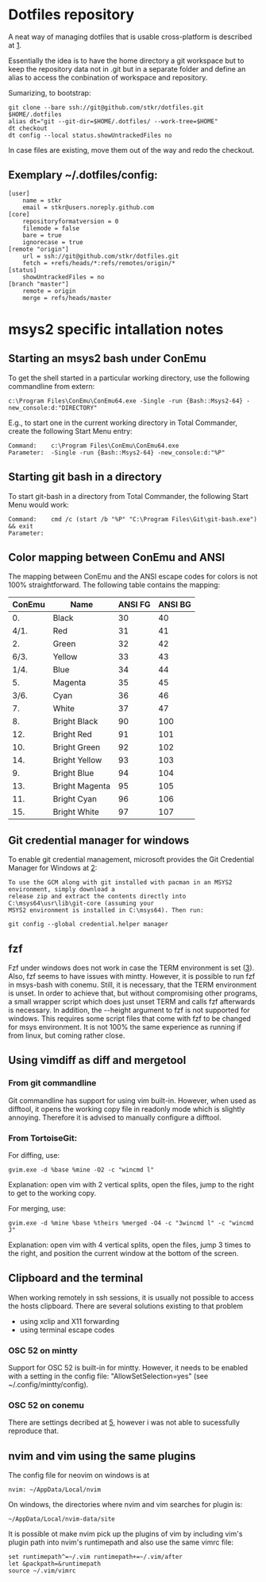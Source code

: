 # Dotfiles repository

A neat way of managing dotfiles that is usable cross-platform is described at [1].

Essentially the idea is to have the home directory a git workspace but to keep the repository data 
not in .git but in a separate folder and define an alias to access the conbination of workspace and 
repository.

Sumarizing, to bootstrap:

	git clone --bare ssh://git@github.com/stkr/dotfiles.git $HOME/.dotfiles
	alias dt="git --git-dir=$HOME/.dotfiles/ --work-tree=$HOME"
	dt checkout
	dt config --local status.showUntrackedFiles no

In case files are existing, move them out of the way and redo the checkout.

## Exemplary ~/.dotfiles/config:

    [user]
        name = stkr
        email = stkr@users.noreply.github.com 
    [core]
        repositoryformatversion = 0
        filemode = false
        bare = true
        ignorecase = true
    [remote "origin"]
        url = ssh://git@github.com/stkr/dotfiles.git
        fetch = +refs/heads/*:refs/remotes/origin/* 
    [status]
        showUntrackedFiles = no
    [branch "master"]
        remote = origin
        merge = refs/heads/master 


# msys2 specific intallation notes


## Starting an msys2 bash under ConEmu

To get the shell started in a particular working directory, use the following commandline from
extern:

    c:\Program Files\ConEmu\ConEmu64.exe -Single -run {Bash::Msys2-64} -new_console:d:"DIRECTORY"

E.g., to start one in the current working directory in Total Commander, create the following Start
Menu entry:

    Command:    c:\Program Files\ConEmu\ConEmu64.exe
    Parameter:  -Single -run {Bash::Msys2-64} -new_console:d:"%P"


## Starting git bash in a directory

To start git-bash in a directory from Total Commander, the following Start Menu would work:

    Command:    cmd /c (start /b "%P" "C:\Program Files\Git\git-bash.exe") && exit
    Parameter: 


## Color mapping between ConEmu and ANSI

The mapping between ConEmu and the ANSI escape codes for colors is not 100% straightforward. The
following table contains the mapping:

| ConEmu | Name           | ANSI FG | ANSI BG  |
| ------ | -------------- | ------- | -------- |
| 0.     | Black          | 30      |  40      |
| 4/1.   | Red            | 31      |  41      |
| 2.     | Green          | 32      |  42      |
| 6/3.   | Yellow         | 33      |  43      |
| 1/4.   | Blue           | 34      |  44      |
| 5.     | Magenta        | 35      |  45      |
| 3/6.   | Cyan           | 36      |  46      |
| 7.     | White          | 37      |  47      |
| 8.     | Bright Black   | 90      | 100      |
| 12.    | Bright Red     | 91      | 101      |
| 10.    | Bright Green   | 92      | 102      |
| 14.    | Bright Yellow  | 93      | 103      |
| 9.     | Bright Blue    | 94      | 104      |
| 13.    | Bright Magenta | 95      | 105      |
| 11.    | Bright Cyan    | 96      | 106      |
| 15.    | Bright White   | 97      | 107      |




## Git credential manager for windows

To enable git credential management, microsoft provides the Git Credential Manager for Windows at
[2]:

    To use the GCM along with git installed with pacman in an MSYS2 environment, simply download a
    release zip and extract the contents directly into C:\msys64\usr\lib\git-core (assuming your
    MSYS2 environment is installed in C:\msys64). Then run:

    git config --global credential.helper manager 


## fzf 

Fzf under windows does not work in case the TERM environment is set ([3]). Also, fzf seems to have
issues with mintty. However, it is possible to run fzf in msys-bash with conemu. Still, it is
necessary, that the TERM environment is unset. In order to achieve that, but without compromising
other programs, a small wrapper script which does just unset TERM and calls fzf afterwards is
necessary. In addition, the --height argument to fzf is not supported for windows. This requires
some script files that come with fzf to be changed for msys environment. It is not 100% the same
experience as running if from linux, but coming rather close.


## Using vimdiff as diff and mergetool

### From git commandline

Git commandline has support for using vim built-in. However, when used as difftool, it opens the
working copy file in readonly mode which is slightly annoying. Therefore it is advised to manually
configure a difftool.

### From TortoiseGit:

For diffing, use:

    gvim.exe -d %base %mine -O2 -c "wincmd l"

Explanation: open vim with 2 vertical splits, open the files, jump to the right to get to the
working copy.

For merging, use:

    gvim.exe -d %mine %base %theirs %merged -O4 -c "3wincmd l" -c "wincmd J"

Explanation: open vim with 4 vertical splits, open the files, jump 3 times to the right, and
position the current window at the bottom of the screen. 


## Clipboard and the terminal

When working remotely in ssh sessions, it is usually not possible to access the hosts clipboard.
There are several solutions existing to that problem 

  - using xclip and X11 forwarding 
  - using terminal escape codes

### OSC 52 on mintty

Support for OSC 52 is built-in for mintty. However, it needs to be enabled with a setting in the
config file: "AllowSetSelection=yes" (see ~/.config/mintty/config).

### OSC 52 on conemu

There are settings decribed at [5], however i was not able to sucessfully reproduce that.


## nvim and vim using the same plugins

The config file for neovim on windows is at

    nvim: ~/AppData/Local/nvim

On windows, the directories where nvim and vim searches for plugin is:

    ~/AppData/Local/nvim-data/site

It is possible ot make nvim pick up the plugins of vim by including vim's plugin path into nvim's
runtimepath and also use the same vimrc file:

    set runtimepath^=~/.vim runtimepath+=~/.vim/after
    let &packpath=&runtimepath
    source ~/.vim/vimrc



[1]: https://www.atlassian.com/git/tutorials/dotfiles
[2]: https://github.com/microsoft/Git-Credential-Manager-for-Windows
[3]: https://medium.com/free-code-camp/tmux-in-practice-integration-with-system-clipboard-bcd72c62ff7b
[4]: https://jdhao.github.io/2021/01/05/nvim_copy_from_remote_via_osc52/
[5]: https://conemu.github.io/en/SettingsANSI.html

